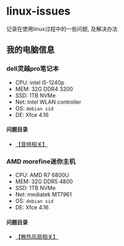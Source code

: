 # linux-issues
记录在使用linux过程中的一些问题, 及解决办法


## 我的电脑信息

###  dell灵越pro笔记本
  - CPU: intel i5-1240p
  - MEM: 32G DDR4 3200
  - SSD: 1TB NVMe
  - Net: Intel WLAN controller
  - OS:  `debian sid`
  - DE: Xfce 4.16
  
#### 问题目录
 
 - [【音频相关】](./audio.md)
  
  
###  AMD morefine迷你主机
  - CPU: AMD R7 6800U
  - MEM: 32G DDR5 4800
  - SSD: 1TB NVMe
  - Net: mediatek MT7961
  - OS:  `debian sid`
  - DE: Xfce 4.16

#### 问题目录
 
 - [【散热风扇相关】](./amd-fan.md)

